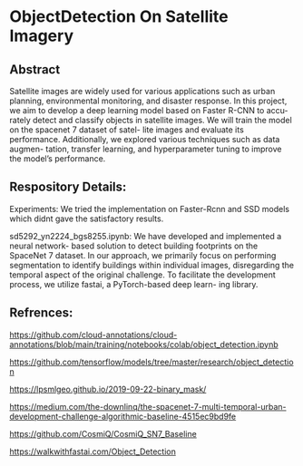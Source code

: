 # ObjectDetection On Satellite Imagery

## Abstract
Satellite images are widely used for various applications such as urban planning, environmental monitoring, and disaster response. In this project, we aim to develop a deep learning model based on Faster R-CNN to accu- rately detect and classify objects in satellite images. We will train the model on the spacenet 7 dataset of satel- lite images and evaluate its performance. Additionally, we explored various techniques such as data augmen- tation, transfer learning, and hyperparameter tuning to improve the model’s performance. 

## Respository Details:
Experiments: We tried the implementation on Faster-Rcnn and SSD models which didnt gave the satisfactory results.

sd5292_yn2224_bgs8255.ipynb: We have developed and implemented a neural network- based solution to detect building footprints on the SpaceNet 7 dataset. In our approach, we primarily focus on performing segmentation to identify buildings within individual images, disregarding the temporal aspect of the original challenge. To facilitate the development process, we utilize fastai, a PyTorch-based deep learn- ing library. 


## Refrences:
https://github.com/cloud-annotations/cloud-annotations/blob/main/training/notebooks/colab/object_detection.ipynb

https://github.com/tensorflow/models/tree/master/research/object_detection

https://lpsmlgeo.github.io/2019-09-22-binary_mask/

https://medium.com/the-downlinq/the-spacenet-7-multi-temporal-urban-development-challenge-algorithmic-baseline-4515ec9bd9fe

https://github.com/CosmiQ/CosmiQ_SN7_Baseline

https://walkwithfastai.com/Object_Detection
